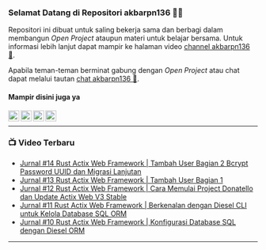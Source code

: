 ### Selamat Datang di Repositori akbarpn136 🙏🏻

Repositori ini dibuat untuk saling bekerja sama dan berbagi dalam membangun _Open Project_ ataupun materi untuk belajar 
bersama. Untuk informasi lebih lanjut dapat mampir ke halaman video 
[channel akbarpn136 🎥](https://youtube.com/user/akbarpn136).

Apabila teman-teman berminat gabung dengan _Open Project_ atau chat dapat melalui tautan 
[chat akbarpn136 💬](https://discord.gg/7dTG9sg).

#### Mampir disini juga ya
[<img align="left" alt="akbarpn136 | YouTube" width="22px" src="https://cdn.jsdelivr.net/npm/simple-icons@v3/icons/youtube.svg" />][youtube]
[<img align="left" alt="akbarpn136 | Twitter" width="22px" src="https://cdn.jsdelivr.net/npm/simple-icons@v3/icons/twitter.svg" />][twitter]
[<img align="left" alt="akbarpn136 | LinkedIn" width="22px" src="https://cdn.jsdelivr.net/npm/simple-icons@v3/icons/linkedin.svg" />][linkedin]
[<img align="left" alt="akbarpn136 | Instagram" width="22px" src="https://cdn.jsdelivr.net/npm/simple-icons@v3/icons/instagram.svg" />][instagram]

[twitter]: https://twitter.com/akbarpn136
[youtube]: https://www.youtube.com/user/akbarpn136
[instagram]: https://instagram.com/akbarpn136
[linkedin]: https://www.linkedin.com/in/arizal-akbar-zikri-63461458/

<br />

---

### 📺 Video Terbaru
<!-- YOUTUBE:START -->
- [Jurnal #14 Rust Actix Web Framework | Tambah User Bagian 2 Bcrypt Password UUID dan Migrasi Lanjutan](https://www.youtube.com/watch?v=0orJFsKYeW0)
- [Jurnal #13 Rust Actix Web Framework | Tambah User Bagian 1](https://www.youtube.com/watch?v=Fu0a30GMqS4)
- [Jurnal #12 Rust Actix Web Framework | Cara Memulai Project Donatello dan Update Actix Web V3 Stable](https://www.youtube.com/watch?v=9hMwJM3fzKU)
- [Jurnal #11 Rust Actix Web Framework | Berkenalan dengan Diesel CLI untuk Kelola Database SQL ORM](https://www.youtube.com/watch?v=2SdjvhLoYkE)
- [Jurnal #10 Rust Actix Web Framework | Konfigurasi Database SQL dengan Diesel ORM](https://www.youtube.com/watch?v=zgmR8sKLWdU)
<!-- YOUTUBE:END -->

---
